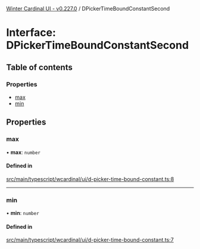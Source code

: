[Winter Cardinal UI - v0.227.0](../index.md) / DPickerTimeBoundConstantSecond

# Interface: DPickerTimeBoundConstantSecond

## Table of contents

### Properties

- [max](DPickerTimeBoundConstantSecond.md#max)
- [min](DPickerTimeBoundConstantSecond.md#min)

## Properties

### max

• **max**: `number`

#### Defined in

[src/main/typescript/wcardinal/ui/d-picker-time-bound-constant.ts:8](https://github.com/winter-cardinal/winter-cardinal-ui/blob/v0.227.0/src/main/typescript/wcardinal/ui/d-picker-time-bound-constant.ts#L8)

___

### min

• **min**: `number`

#### Defined in

[src/main/typescript/wcardinal/ui/d-picker-time-bound-constant.ts:7](https://github.com/winter-cardinal/winter-cardinal-ui/blob/v0.227.0/src/main/typescript/wcardinal/ui/d-picker-time-bound-constant.ts#L7)
